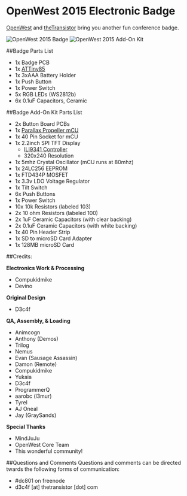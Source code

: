 # OpenWest 2015 Electronic Badge
[OpenWest](https://www.openwest.org/) and [theTransistor](http://thetransistor.com/) bring you another fun conference badge.


![OpenWest 2015 Badge](/images/design.png)
![OpenWest 2015 Add-On Kit](/images/design-add-on.png)

##Badge Parts List
- 1x Badge PCB
- 1x [ATTiny85](http://www.atmel.com/devices/attiny85.aspx)
- 1x 3xAAA Battery Holder
- 1x Push Button
- 1x Power Switch
- 5x RGB LEDs (WS2812b)
- 6x 0.1uF Capacitors, Ceramic
  
##Badge Add-On Kit Parts List
- 2x Button Board PCBs
- 1x [Parallax Propeller mCU](https://www.parallax.com/product/p8x32a-d40)
- 1x 40 Pin Socket for mCU
- 1x 2.2inch SPI TFT Display
  - [ILI9341 Controller](http://www.adafruit.com/datasheets/ILI9341.pdf)
  - 320x240 Resolution
- 1x 5mhz Crystal Oscillator (mCU runs at 80mhz) 
- 1x 24LC256 EEPROM
- 1x FTD434P MOSFET
- 1x 3.3v LDO Voltage Regulator
- 1x Tilt Switch
- 6x Push Buttons
- 1x Power Switch
- 10x 10k Resistors (labeled 103)
- 2x 10 ohm Resistors (labeled 100)
- 2x 1uF Ceramic Capacitors (with clear backing)
- 2x 0.1uF Ceramic Capacitors (with white backing)
- 1x 40 Pin Header Strip
- 1x SD to microSD Card Adapter
- 1x 128MB microSD Card


##Credits:

**Electronics Work & Processing**
- Compukidmike
- Devino

**Original Design**
- D3c4f

**QA, Assembly, & Loading**
- Animcogn
- Anthony (Demos)
- Trilog
- Nemus
- Evan (Sausage Assassin)
- Damon (Remote) 
- Compukidmike
- Yukaia
- D3c4f
- ProgrammerQ
- aarobc (l3mur)
- Tyrel
- AJ Oneal
- Jay (GraySands)

**Special Thanks**
- MindJuJu
- OpenWest Core Team
- This wonderful community!


##Questions and Comments
Questions and comments can be directed twards the following forms of communication:
- \#dc801 on freenode
- d3c4f [at] thetransistor [dot] com
